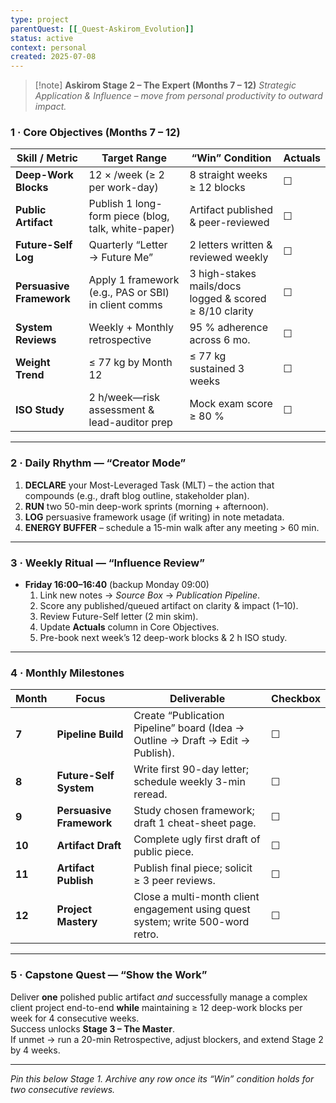 ```yaml
---
type: project
parentQuest: [[_Quest-Askirom_Evolution]]
status: active
context: personal
created: 2025-07-08
---
```


> [!note] **Askirom Stage 2 – The Expert (Months 7 – 12)**
> *Strategic Application & Influence – move from personal productivity to outward impact.*

### 1 · Core Objectives (Months 7 – 12)

| Skill / Metric | Target Range | “Win” Condition | **Actuals** |
|----------------|--------------|-----------------|-------------|
| **Deep-Work Blocks** | 12 × /week (≥ 2 per work-day) | 8 straight weeks ≥ 12 blocks | ☐ |
| **Public Artifact** | Publish 1 long-form piece (blog, talk, white-paper) | Artifact published & peer-reviewed | ☐ |
| **Future-Self Log** | Quarterly “Letter → Future Me” | 2 letters written & reviewed weekly | ☐ |
| **Persuasive Framework** | Apply 1 framework (e.g., PAS or SBI) in client comms | 3 high-stakes mails/docs logged & scored ≥ 8/10 clarity | ☐ |
| **System Reviews** | Weekly + Monthly retrospective | 95 % adherence across 6 mo. | ☐ |
| **Weight Trend** | ≤ 77 kg by Month 12 | ≤ 77 kg sustained 3 weeks | ☐ |
| **ISO Study** | 2 h/week—risk assessment & lead-auditor prep | Mock exam score ≥ 80 % | ☐ |

---

### 2 · Daily Rhythm — “Creator Mode”

1. **DECLARE** your Most-Leveraged Task (MLT) – the action that compounds (e.g., draft blog outline, stakeholder plan).  
2. **RUN** two 50-min deep-work sprints (morning + afternoon).  
3. **LOG** persuasive framework usage (if writing) in note metadata.  
4. **ENERGY BUFFER** – schedule a 15-min walk after any meeting > 60 min.

---

### 3 · Weekly Ritual — “Influence Review”

- **Friday 16:00–16:40** (backup Monday 09:00)  
  1. Link new notes → *Source Box* → *Publication Pipeline*.  
  2. Score any published/queued artifact on clarity & impact (1–10).  
  3. Review Future-Self letter (2 min skim).  
  4. Update **Actuals** column in Core Objectives.  
  5. Pre-book next week’s 12 deep-work blocks & 2 h ISO study.

---

### 4 · Monthly Milestones

| Month | Focus | Deliverable | Checkbox |
|-------|-------|-------------|----------|
| **7** | **Pipeline Build** | Create “Publication Pipeline” board (Idea → Outline → Draft → Edit → Publish). | ☐ |
| **8** | **Future-Self System** | Write first 90-day letter; schedule weekly 3-min reread. | ☐ |
| **9** | **Persuasive Framework** | Study chosen framework; draft 1 cheat-sheet page. | ☐ |
| **10** | **Artifact Draft** | Complete ugly first draft of public piece. | ☐ |
| **11** | **Artifact Publish** | Publish final piece; solicit ≥ 3 peer reviews. | ☐ |
| **12** | **Project Mastery** | Close a multi-month client engagement using quest system; write 500-word retro. | ☐ |

---

### 5 · Capstone Quest — “Show the Work”

Deliver **one** polished public artifact *and* successfully manage a complex client project end-to-end **while** maintaining ≥ 12 deep-work blocks per week for 4 consecutive weeks.  
Success unlocks **Stage 3 – The Master**.  
If unmet → run a 20-min Retrospective, adjust blockers, and extend Stage 2 by 4 weeks.

---

*Pin this below Stage 1. Archive any row once its “Win” condition holds for two consecutive reviews.*